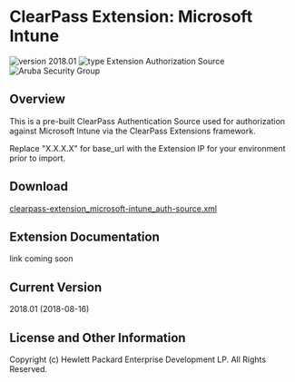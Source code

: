 
# ClearPass Extension: Microsoft Intune

![version 2018.01](https://img.shields.io/badge/Version-2018.01-brightgreen.svg "version 2018.01") ![type Extension Authorization Source](https://img.shields.io/badge/Type-Extension%20Auth%20Source-blue.svg "type Extension Auth Source") ![Aruba Security Group](https://img.shields.io/badge/Source-Aruba_Security-orange.svg "Aruba Security Group")


## Overview
This is a pre-built ClearPass Authentication Source used for authorization against Microsoft Intune via the ClearPass Extensions framework.

Replace "X.X.X.X" for base_url with the Extension IP for your environment prior to import.

## Download
[clearpass-extension_microsoft-intune_auth-source.xml](https://github.com/aruba/clearpass-exchange-snippets/raw/master/extensions/microsoft-intune/clearpass-extension_microsoft-intune_auth-source.xml)

## Extension Documentation
link coming soon

## Current Version
2018.01 (2018-08-16)


## License and Other Information
Copyright (c) Hewlett Packard Enterprise Development LP. All Rights Reserved.

